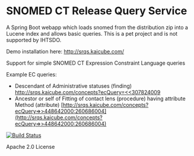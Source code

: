 # SNOMED CT Release Query Service
A Spring Boot webapp which loads snomed from the distribution zip into a Lucene index and allows basic queries.
This is a pet project and is not supported by IHTSDO.

Demo installation here: http://srqs.kaicube.com/

Support for simple SNOMED CT Expression Constraint Language queries

Example EC queries:
* Descendant of Administrative statuses (finding) [http://srqs.kaicube.com/concepts?ecQuery=<<307824009](http://srqs.kaicube.com/concepts?ecQuery=<307824009)
* Ancestor or self of Fitting of contact lens (procedure) having attribute Method (attribute) [http://srqs.kaicube.com/concepts?ecQuery=>>448642000:260686004](http://srqs.kaicube.com/concepts?ecQuery=>>448642000:260686004)

[![Build Status](https://travis-ci.org/kaicode/srqs.svg)](https://travis-ci.org/kaicube/srqs)

Apache 2.0 License
